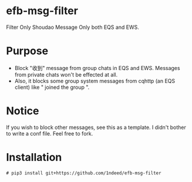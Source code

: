 # efb-msg-filter

Filter Only Shoudao Message Only both EQS and EWS.  

# Purpose

- Block "收到" message from group chats in EQS and EWS. Messages from private chats won't be effected at all.  
- Also, it blocks some group system messages from cqhttp (an EQS client) like " joined the group ".  

# Notice

If you wish to block other messages, see this as a template. I didn't bother to write a conf file. Feel free to fork.  

# Installation

```
# pip3 install git+https://github.com/1ndeed/efb-msg-filter
```
